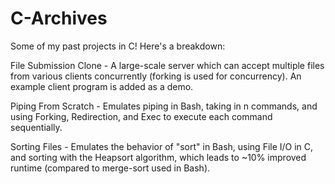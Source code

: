 # C-Archives

Some of my past projects in C! Here's a breakdown:

File Submission Clone - A large-scale server which can accept multiple files from various clients concurrently (forking is used for concurrency). An example client program is added as a demo.

Piping From Scratch - Emulates piping in Bash, taking in n commands, and using Forking, Redirection, and Exec to execute each command sequentially.

Sorting Files - Emulates the behavior of "sort" in Bash, using File I/O in C, and sorting with the Heapsort algorithm, which leads to ~10% improved runtime (compared to merge-sort used in Bash).
